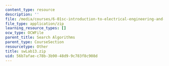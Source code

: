 ```yaml
---
content_type: resource
description: ''
file: /media/courses/6-01sc-introduction-to-electrical-engineering-and-computer-science-i-spring-2011/56b7afaec78b3b9048d99c783f8c908d_swLab13.zip
file_type: application/zip
learning_resource_types: []
ocw_type: OCWFile
parent_title: Search Algorithms
parent_type: CourseSection
resourcetype: Other
title: swLab13.zip
uid: 56b7afae-c78b-3b90-48d9-9c783f8c908d
---
```

